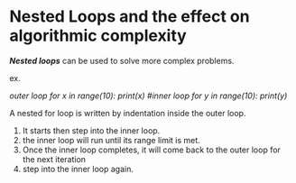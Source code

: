 # Nested Loops and the effect on algorithmic complexity

**_Nested loops_** can be used to solve more complex problems.

ex.

*_outer loop_*
*_for x in range(10):_*
    *_print(x)_*
    *#inner loop*
    *for y in range(10):*
        *print(y)*

A nested for loop is written by indentation inside the outer loop.

1. It starts then step into the inner loop.
2. the inner loop will run until its range limit is met. 
3. Once the inner loop completes, it will come back to the outer loop for the next iteration 
4. step into the inner loop again.